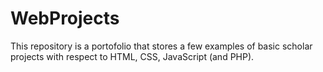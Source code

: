 # WebProjects

This repository is a portofolio that stores a few examples of basic scholar projects with respect to HTML, CSS, JavaScript (and PHP).